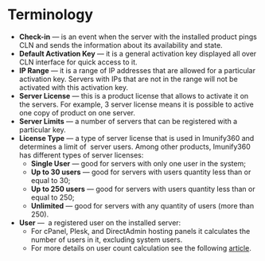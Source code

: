 # Terminology


* **Check-in** — is an event when the server with the installed product pings CLN and sends the information about its availability and state.
* **Default Activation Key** — it is a general activation key displayed all over CLN interface for quick access to it.
* **IP Range** — it is a range of IP addresses that are allowed for a particular activation key. Servers with IPs that are not in the range will not be activated with this activation key.
* **Server License** — this is a product license that allows to activate it on the servers. For example, 3 server license means it is possible to active one copy of product on one server.
* **Server Limits** — a number of servers that can be registered with a particular key.
* **License Type** — a type of server license that is used in Imunify360 and determines a limit of  server users. Among other products, Imunify360 has different types of server licenses:
    * **Single User** — good for servers with only one user in the system;
    * **Up to 30 users** — good for servers with users quantity less than or equal to 30;
    * **Up to 250 users** — good for servers with users quantity less than or equal to 250;
    * **Unlimited** — good for servers with any quantity of users (more than 250).
* **User** —  a registered user on the installed server:
    * For cPanel, Plesk, and DirectAdmin hosting panels it calculates the number of users in it, excluding system users.
    * For more details on user count calculation see the following [article](https://cloudlinux.zendesk.com/hc/en-us/articles/360017384599).


